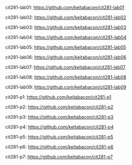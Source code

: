 cit281-lab01: https://github.com/keitabacon/cit281-lab01

cit281-lab02: https://github.com/keitabacon/cit281-lab02

cit281-lab03: https://github.com/keitabacon/cit281-lab03

cit281-lab04: https://github.com/keitabacon/cit281-lab04

cit281-lab05: https://github.com/keitabacon/cit281-lab05

cit281-lab06: https://github.com/keitabacon/cit281-lab06

cit281-lab07: https://github.com/keitabacon/cit281-lab07

cit281-lab08: https://github.com/keitabacon/cit281-lab08

cit281-lab09: https://github.com/keitabacon/cit281-lab09

cit281-p1: https://github.com/keitabacon/cit281-p1

cit281-p2: https://github.com/keitabacon/cit281-p2

cit281-p3: https://github.com/keitabacon/cit281-p3

cit281-p4: https://github.com/keitabacon/cit281-p4

cit281-p5: https://github.com/keitabacon/cit281-p5

cit281-p6: https://github.com/keitabacon/cit281-p6

cit281-p7: https://github.com/keitabacon/cit281-p7
